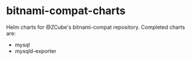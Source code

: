 # bitnami-compat-charts
Helm charts for @ZCube's bitnami-compat repository.
Completed charts are:
- mysql
- mysqld-exporter